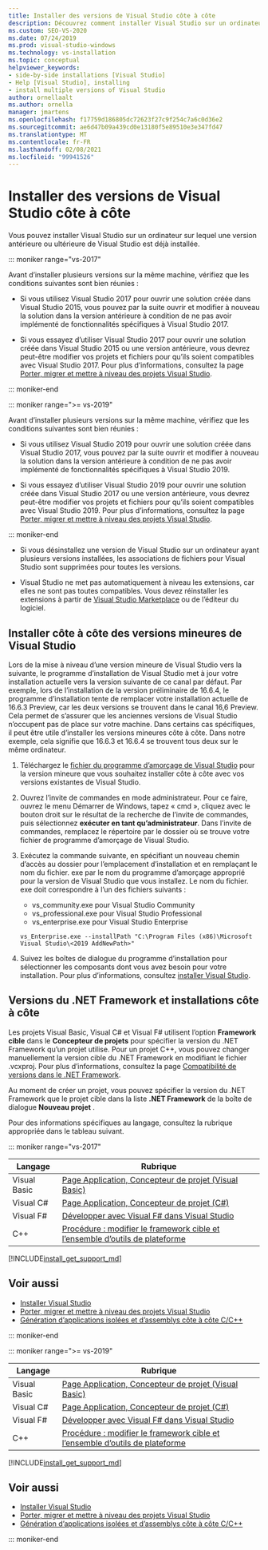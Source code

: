```yaml
---
title: Installer des versions de Visual Studio côte à côte
description: Découvrez comment installer Visual Studio sur un ordinateur sur lequel une version antérieure ou ultérieure de Visual Studio est déjà installée.
ms.custom: SEO-VS-2020
ms.date: 07/24/2019
ms.prod: visual-studio-windows
ms.technology: vs-installation
ms.topic: conceptual
helpviewer_keywords:
- side-by-side installations [Visual Studio]
- Help [Visual Studio], installing
- install multiple versions of Visual Studio
author: ornellaalt
ms.author: ornella
manager: jmartens
ms.openlocfilehash: f17759d186805dc72623f27c9f254c7a6c0d36e2
ms.sourcegitcommit: ae6d47b09a439cd0e13180f5e89510e3e347fd47
ms.translationtype: MT
ms.contentlocale: fr-FR
ms.lasthandoff: 02/08/2021
ms.locfileid: "99941526"
---
```

# <a name="install-visual-studio-versions-side-by-side"></a>Installer des versions de Visual Studio côte à côte

Vous pouvez installer Visual Studio sur un ordinateur sur lequel une version antérieure ou ultérieure de Visual Studio est déjà installée.

::: moniker range="vs-2017"

Avant d’installer plusieurs versions sur la même machine, vérifiez que les conditions suivantes sont bien réunies :

* Si vous utilisez Visual Studio 2017 pour ouvrir une solution créée dans Visual Studio 2015, vous pouvez par la suite ouvrir et modifier à nouveau la solution dans la version antérieure à condition de ne pas avoir implémenté de fonctionnalités spécifiques à Visual Studio 2017.

* Si vous essayez d’utiliser Visual Studio 2017 pour ouvrir une solution créée dans Visual Studio 2015 ou une version antérieure, vous devrez peut-être modifier vos projets et fichiers pour qu’ils soient compatibles avec Visual Studio 2017. Pour plus d’informations, consultez la page [Porter, migrer et mettre à niveau des projets Visual Studio](../porting/port-migrate-and-upgrade-visual-studio-projects.md?view=vs-2017&preserve-view=true).

::: moniker-end

::: moniker range=">= vs-2019"

Avant d’installer plusieurs versions sur la même machine, vérifiez que les conditions suivantes sont bien réunies :

* Si vous utilisez Visual Studio 2019 pour ouvrir une solution créée dans Visual Studio 2017, vous pouvez par la suite ouvrir et modifier à nouveau la solution dans la version antérieure à condition de ne pas avoir implémenté de fonctionnalités spécifiques à Visual Studio 2019.

* Si vous essayez d’utiliser Visual Studio 2019 pour ouvrir une solution créée dans Visual Studio 2017 ou une version antérieure, vous devrez peut-être modifier vos projets et fichiers pour qu’ils soient compatibles avec Visual Studio 2019. Pour plus d’informations, consultez la page [Porter, migrer et mettre à niveau des projets Visual Studio](../porting/port-migrate-and-upgrade-visual-studio-projects.md).

::: moniker-end

* Si vous désinstallez une version de Visual Studio sur un ordinateur ayant plusieurs versions installées, les associations de fichiers pour Visual Studio sont supprimées pour toutes les versions.

* Visual Studio ne met pas automatiquement à niveau les extensions, car elles ne sont pas toutes compatibles. Vous devez réinstaller les extensions à partir de [Visual Studio Marketplace](https://marketplace.visualstudio.com/) ou de l’éditeur du logiciel.

## <a name="install-minor-visual-studio-versions-side-by-side"></a>Installer côte à côte des versions mineures de Visual Studio

Lors de la mise à niveau d’une version mineure de Visual Studio vers la suivante, le programme d’installation de Visual Studio met à jour votre installation actuelle vers la version suivante de ce canal par défaut. Par exemple, lors de l’installation de la version préliminaire de 16.6.4, le programme d’installation tente de remplacer votre installation actuelle de 16.6.3 Preview, car les deux versions se trouvent dans le canal 16,6 Preview. Cela permet de s’assurer que les anciennes versions de Visual Studio n’occupent pas de place sur votre machine. Dans certains cas spécifiques, il peut être utile d’installer les versions mineures côte à côte. Dans notre exemple, cela signifie que 16.6.3 et 16.6.4 se trouvent tous deux sur le même ordinateur.

1. Téléchargez le [fichier du programme d’amorçage de Visual Studio](/visualstudio/releases/2019/history#installing-an-earlier-release) pour la version mineure que vous souhaitez installer côte à côte avec vos versions existantes de Visual Studio.
2. Ouvrez l’invite de commandes en mode administrateur. Pour ce faire, ouvrez le menu Démarrer de Windows, tapez « cmd », cliquez avec le bouton droit sur le résultat de la recherche de l’invite de commandes, puis sélectionnez **exécuter en tant qu’administrateur**. Dans l’invite de commandes, remplacez le répertoire par le dossier où se trouve votre fichier de programme d’amorçage de Visual Studio.
3. Exécutez la commande suivante, en spécifiant un nouveau chemin d’accès au dossier pour l’emplacement d’installation et en remplaçant le nom du fichier. exe par le nom du programme d’amorçage approprié pour la version de Visual Studio que vous installez. Le nom du fichier. exe doit correspondre à l’un des fichiers suivants :
   * vs_community.exe pour Visual Studio Community
   * vs_professional.exe pour Visual Studio Professional
   * vs_enterprise.exe pour Visual Studio Enterprise

   ```
   vs_Enterprise.exe --installPath "C:\Program Files (x86)\Microsoft Visual Studio\<2019 AddNewPath>"
   ```

4. Suivez les boîtes de dialogue du programme d’installation pour sélectionner les composants dont vous avez besoin pour votre installation. Pour plus d’informations, consultez [installer Visual Studio](install-visual-studio.md#step-4---choose-workloads).

## <a name="net-framework-versions-and-side-by-side-installations"></a>Versions du .NET Framework et installations côte à côte

Les projets Visual Basic, Visual C# et Visual F# utilisent l’option **Framework cible** dans le **Concepteur de projets** pour spécifier la version du .NET Framework qu’un projet utilise. Pour un projet C++, vous pouvez changer manuellement la version cible du .NET Framework en modifiant le fichier .vcxproj. Pour plus d’informations, consultez la page [Compatibilité de versions dans le .NET Framework](/dotnet/framework/migration-guide/version-compatibility).

Au moment de créer un projet, vous pouvez spécifier la version du .NET Framework que le projet cible dans la liste **.NET Framework** de la boîte de dialogue **Nouveau projet** .

Pour des informations spécifiques au langage, consultez la rubrique appropriée dans le tableau suivant.

::: moniker range="vs-2017"

| Langage | Rubrique |
|--------------|-----------|
| Visual Basic | [Page Application, Concepteur de projet (Visual Basic)](../ide/reference/application-page-project-designer-visual-basic.md?view=vs-2017&preserve-view=true) |
| Visual C# | [Page Application, Concepteur de projet (C#)](../ide/reference/application-page-project-designer-csharp.md?view=vs-2017&preserve-view=true) |
| Visual F# | [Développer avec Visual F# dans Visual Studio](../ide/fsharp-visual-studio.md?view=vs-2017&preserve-view=true) |
|C++ | [Procédure : modifier le framework cible et l’ensemble d’outils de plateforme](/cpp/build/how-to-modify-the-target-framework-and-platform-toolset/) |

[!INCLUDE[install_get_support_md](includes/install_get_support_md.md)]

## <a name="see-also"></a>Voir aussi

* [Installer Visual Studio](install-visual-studio.md?view=vs-2017&preserve-view=true)
* [Porter, migrer et mettre à niveau des projets Visual Studio](../porting/port-migrate-and-upgrade-visual-studio-projects.md?view=vs-2017&preserve-view=true)
* [Génération d’applications isolées et d’assemblys côte à côte C/C++](/cpp/build/building-c-cpp-isolated-applications-and-side-by-side-assemblies/)

::: moniker-end

::: moniker range=">= vs-2019"

| Langage | Rubrique |
|--------------|-----------|
| Visual Basic | [Page Application, Concepteur de projet (Visual Basic)](../ide/reference/application-page-project-designer-visual-basic.md) |
| Visual C# | [Page Application, Concepteur de projet (C#)](../ide/reference/application-page-project-designer-csharp.md) |
| Visual F# | [Développer avec Visual F# dans Visual Studio](../ide/fsharp-visual-studio.md) |
| C++ | [Procédure : modifier le framework cible et l’ensemble d’outils de plateforme](/cpp/build/how-to-modify-the-target-framework-and-platform-toolset/) |

[!INCLUDE[install_get_support_md](includes/install_get_support_md.md)]

## <a name="see-also"></a>Voir aussi

* [Installer Visual Studio](install-visual-studio.md)
* [Porter, migrer et mettre à niveau des projets Visual Studio](../porting/port-migrate-and-upgrade-visual-studio-projects.md)
* [Génération d’applications isolées et d’assemblys côte à côte C/C++](/cpp/build/building-c-cpp-isolated-applications-and-side-by-side-assemblies/)

::: moniker-end
